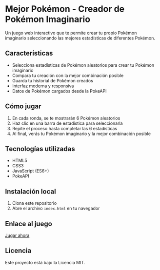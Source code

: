 # Mejor Pokémon - Creador de Pokémon Imaginario

Un juego web interactivo que te permite crear tu propio Pokémon imaginario seleccionando las mejores estadísticas de diferentes Pokémon.

## Características

- Selecciona estadísticas de Pokémon aleatorios para crear tu Pokémon imaginario
- Compara tu creación con la mejor combinación posible
- Guarda tu historial de Pokémon creados
- Interfaz moderna y responsiva
- Datos de Pokémon cargados desde la PokeAPI

## Cómo jugar

1. En cada ronda, se te mostrarán 6 Pokémon aleatorios
2. Haz clic en una barra de estadística para seleccionarla
3. Repite el proceso hasta completar las 6 estadísticas
4. Al final, verás tu Pokémon imaginario y la mejor combinación posible

## Tecnologías utilizadas

- HTML5
- CSS3
- JavaScript (ES6+)
- PokeAPI

## Instalación local

1. Clona este repositorio
2. Abre el archivo `index.html` en tu navegador

## Enlace al juego

[Jugar ahora](https://llambies.github.io/Best-pokemon/)

## Licencia

Este proyecto está bajo la Licencia MIT. 
